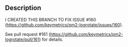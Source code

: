 
## Description

I CREATED THIS BRANCH TO FIX ISSUE #160 (https://github.com/keymetrics/pm2-logrotate/issues/160). 

See pull request #161 (https://github.com/keymetrics/pm2-logrotate/pull/161) for details.

